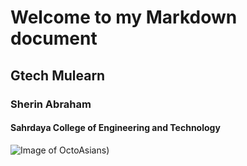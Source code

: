 # Welcome to my Markdown document
## Gtech Mulearn
### Sherin Abraham
#### Sahrdaya College of Engineering and Technology
![Image of OctoAsians](https://octodex.github.com/images/OctoAsians_dex_F&G.png))
